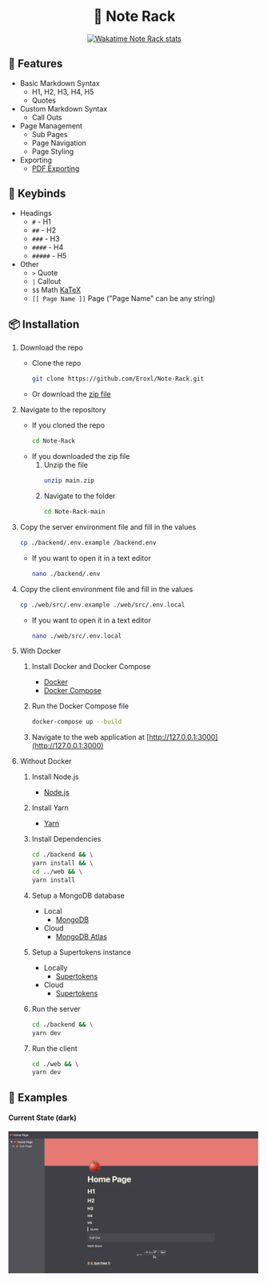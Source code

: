 <h1 align="center">
    📝 Note Rack
</h1>

<div align="center">
    <a href="https://wakatime.com/@Eroxl"><img src="https://wakatime.com/badge/user/f69fecb5-785d-48d4-a275-ee9a147ec35a/project/c6a2aa40-78a1-4946-bcb9-e350f5b1254c.svg" alt="Wakatime Note Rack stats"></a>
</div>

## 🌳 Features
* Basic Markdown Syntax
    * H1, H2, H3, H4, H5
    * Quotes
* Custom Markdown Syntax
    * Call Outs
* Page Management
    * Sub Pages
    * Page Navigation
    * Page Styling
* Exporting
    * [PDF Exporting](./images/Note%20Rack%20Page.pdf)

## 🎹 Keybinds
- Headings
    - `#` - H1
    - `##` - H2
    - `###` - H3
    - `####` - H4
    - `#####` - H5
- Other
    - `>` Quote
    - `|` Callout
    - `$$` Math [KaTeX](https://katex.org/)
    -  `[[ Page Name ]]` Page ("Page Name" can be any string)

## 📦 Installation
1. Download the repo
    * Clone the repo
        ```bash
        git clone https://github.com/Eroxl/Note-Rack.git
        ```
    * Or download the [zip file](https://github.com/Eroxl/Note-Rack/archive/refs/heads/main.zip)

2. Navigate to the repository
    * If you cloned the repo
        ```bash
        cd Note-Rack
        ```
    * If you downloaded the zip file
        1. Unzip the file
            ```bash
            unzip main.zip
            ```
        2. Navigate to the folder
            ```bash
            cd Note-Rack-main
            ```

2. Copy the server environment file and fill in the values
    ```bash
    cp ./backend/.env.example /backend.env
    ```
    * If you want to open it in a text editor
        ```bash
        nano ./backend/.env
        ```

3. Copy the client environment file and fill in the values
    ```bash
    cp ./web/src/.env.example ./web/src/.env.local
    ```

    * If you want to open it in a text editor
        ```bash
        nano ./web/src/.env.local
        ```

4. With Docker
    1. Install Docker and Docker Compose
        - [Docker](https://docs.docker.com/get-docker/)
        - [Docker Compose](https://docs.docker.com/compose/install/)

    2. Run the Docker Compose file
        ```bash
        docker-compose up --build
        ```

    6. Navigate to the web application at [http://127.0.0.1:3000](http://127.0.0.1:3000)

5. Without Docker
    1. Install Node.js
        - [Node.js](https://nodejs.org/en/download/)

    2. Install Yarn
        - [Yarn](https://classic.yarnpkg.com/en/docs/install)

    3. Install Dependencies
        ```bash
        cd ./backend && \
        yarn install && \
        cd ../web && \
        yarn install
        ```
    
    4. Setup a MongoDB database
        - Local
            - [MongoDB](https://docs.mongodb.com/manual/installation/)
        - Cloud
            - [MongoDB Atlas](https://www.mongodb.com/cloud/atlas)

    5. Setup a Supertokens instance
        - Locally
            - [Supertokens](https://supertokens.com/docs/thirdparty/pre-built-ui/setup/core/without-docker)
        - Cloud
            - [Supertokens](https://supertokens.com/docs/thirdparty/pre-built-ui/setup/core/saas-setup)

    6. Run the server
        ```bash
        cd ./backend && \
        yarn dev
        ```

    7. Run the client
        ```bash
        cd ./web && \
        yarn dev
        ```

## 🔬 Examples

#### Current State (dark)
<img src="./images/Desktop_Current_State_Dark.png" width="500">
